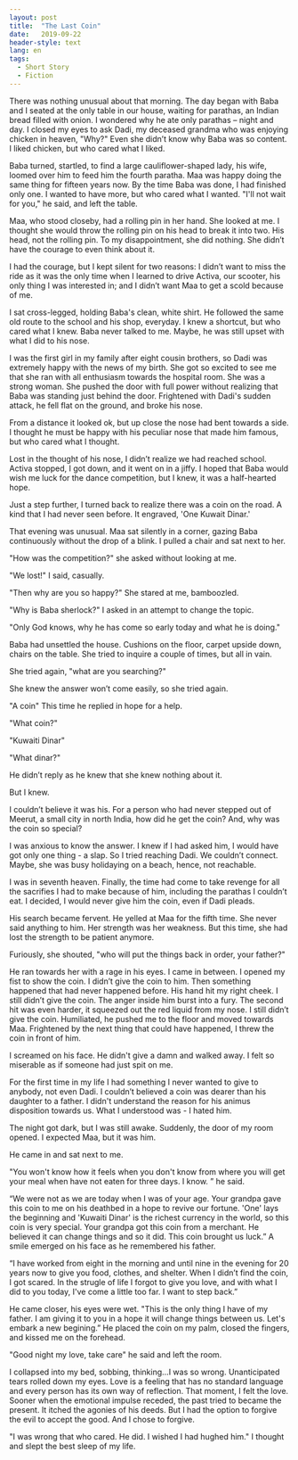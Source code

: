 ```yaml
---
layout: post
title:  "The Last Coin"
date:   2019-09-22
header-style: text
lang: en
tags:
  - Short Story
  - Fiction
---
```

There was nothing unusual about that morning. The day began with Baba and I seated at the only table in our house, waiting for parathas, an Indian bread filled with onion. I wondered why he ate only parathas –  night and day. I closed my eyes to ask Dadi, my deceased grandma who was enjoying chicken in heaven, "Why?" Even she didn’t know why Baba was so content. I liked chicken, but who cared what I liked.

Baba turned, startled, to find a large cauliflower-shaped lady, his wife, loomed over him to feed him the fourth paratha. Maa was happy doing the same thing for fifteen years now. By the time Baba was done, I had finished only one. I wanted to have more, but who cared what I wanted. "I'll not wait for you," he said, and left the table. 

Maa, who stood closeby, had a rolling pin in her hand. She looked at me. I thought she would throw the rolling pin on his head to break it into two. His head, not the rolling pin. To my disappointment, she did nothing. She didn’t have the courage to even think about it.

I had the courage, but I kept silent for two reasons: I didn’t want to miss the ride as it was the only time when I learned to drive Activa, our scooter, his only thing I was interested in; and I didn’t want Maa to get a scold because of me.

I sat cross-legged, holding Baba's clean, white shirt. He followed the same old route to the school and his shop, everyday. I knew a shortcut, but who cared what I knew. Baba never talked to me. Maybe, he was still upset with what I did to his nose.

I was the first girl in my family after eight cousin brothers, so Dadi was extremely happy with the news of my birth. She got so excited to see me that she ran with all enthusiasm towards the hospital room. She was a strong woman. She pushed the door with full power without realizing that Baba was standing just behind the door. Frightened with Dadi's sudden attack, he fell flat on the ground, and broke his nose.

From a distance it looked ok, but up close the nose had bent towards a side. I thought he must be happy with his peculiar nose that made him famous, but who cared what I thought.

Lost in the thought of his nose, I didn’t realize we had reached school. Activa stopped, I got down, and it went on in a jiffy. I hoped that Baba would wish me luck for the dance competition, but I knew, it was a half-hearted hope.

Just a step further, I turned back to realize there was a coin on the road. A kind that I had never seen before. It engraved, 'One Kuwait Dinar.'

That evening was unusual. Maa sat silently in a corner, gazing Baba continuously without the drop of a blink. I pulled a chair and sat next to her.

"How was the competition?" she asked without looking at me.

"We lost!" I said, casually.

"Then why are you so happy?" She stared at me, bamboozled.

"Why is Baba sherlock?" I asked in an attempt to change the topic. 

"Only God knows, why he has come so early today and what he is doing." 

Baba had unsettled the house. Cushions on the floor, carpet upside down, chairs on the table. She tried to inquire a couple of times, but all in vain. 

She tried again, "what are you searching?"

She knew the answer won’t come easily, so she tried again.

"A coin" This time he replied in hope for a help.

"What coin?"

"Kuwaiti Dinar"

"What dinar?"

He didn’t reply as he knew that she knew nothing about it.

But I knew.

I couldn’t believe it was his. For a person who had never stepped out of Meerut, a small city in north India, how did he get the coin? And, why was the coin so special? 

I was anxious to know the answer. I knew if I had asked him, I would have got only one thing - a slap. So I tried reaching Dadi. We couldn’t connect. Maybe, she was busy holidaying on a beach, hence, not reachable.

I was in seventh heaven. Finally, the time had come to take revenge for all the sacrifies I had to make because of him, including the parathas I couldn’t eat. I decided, I would never give him the coin, even if Dadi pleads.  

His search became fervent. He yelled at Maa for the fifth time. She never said anything to him. Her strength was her weakness. But this time, she had lost the strength to be patient anymore.

Furiously, she shouted, "who will put the things back in order, your father?"

He ran towards her with a rage in his eyes. I came in between. I opened my fist to show the coin. I didn’t give the coin to him. Then something happened that had never happened before. His hand hit my right cheek. I still didn’t give the coin. The anger inside him burst into a fury. The second hit was even harder, it squeezed out the red liquid from my nose. I still didn’t give the coin. Humiliated, he pushed me to the floor and moved towards Maa. Frightened by the next thing that could have happened, I threw the coin in front of him. 

I screamed on his face. He didn't give a damn and walked away. I felt so miserable as if someone had just spit on me.

For the first time in my life I had something I never wanted to give to anybody, not even Dadi. I couldn’t believed a coin was dearer than his daughter to a father. I didn't understand the reason for his animus disposition towards us. What I understood was -  I hated him.

The night got dark, but I was still awake. Suddenly, the door of my room opened. I expected Maa, but it was him. 

He came in and sat next to me. 

"You won't know how it feels when you don't know from where you will get your meal when have not eaten for three days. I know. ” he said.

“We were not as we are today when I was of your age. Your grandpa gave this coin to me on his deathbed in a hope to revive our fortune. 'One' lays the beginning and 'Kuwaiti Dinar' is the richest currency in the world, so this coin is very special. Your grandpa got this coin from a merchant. He believed it can change things and so it did. This coin brought us luck.” A smile emerged on his face as he remembered his father.

“I have worked from eight in the morning and until nine in the evening for 20 years now to give you food, clothes, and shelter. When I didn’t find the coin, I got scared. In the strugle of life I forgot to give you love, and with what I did to you today, I've come a little too far. I want to step back.”

He came closer, his eyes were wet. "This is the only thing I have of my father. I am giving it to you in a hope it will change things between us. Let's embark a new begining.” He placed the coin on my palm, closed the fingers, and kissed me on the forehead.

"Good night my love, take care" he said and left the room.

I collapsed into my bed, sobbing, thinking...I was so wrong. Unanticipated tears rolled down my eyes. Love is a feeling that has no standard language and every person has its own way of reflection. That moment, I felt the love. Sooner when the emotional impulse receded, the past tried to became the present. It itched the agonies of his deeds. But I had the option to forgive the evil to accept the good. And I chose to forgive.

"I was wrong that who cared. He did. I wished I had hughed him." I thought and slept the best sleep of my life.

